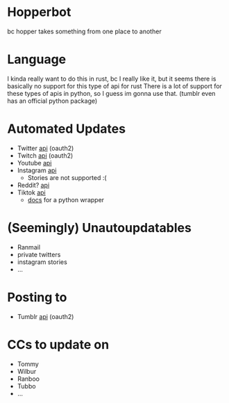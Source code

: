 # Hopperbot
bc hopper takes something from one place to another 
# Language
I kinda really want to do this in rust, bc I really like it, but it seems there is basically no support for this type of api for rust
There is a lot of support for these types of apis in python, so I guess im gonna use that. (tumblr even has an official python package)

# Automated Updates
- Twitter [api](https://developer.twitter.com/en/docs) (oauth2)
- Twitch [api](https://dev.twitch.tv/docs/api/) (oauth2)
- Youtube [api](https://developers.google.com/youtube/v3)
- Instagram [api](https://developers.facebook.com/docs/instagram-basic-display-api)
  - Stories are not supported :(
- Reddit? [api](https://www.reddit.com/dev/api/)
- Tiktok [api](https://developers.tiktok.com/doc/getting-started-ios-quickstart-objective-c/)
  - [docs](https://dteather.com/TikTok-Api/docs/TikTokApi.html) for a python wrapper

# (Seemingly) Unautoupdatables
- Ranmail
- private twitters
- instagram stories
- ...

# Posting to
- Tumblr [api](https://www.tumblr.com/oauth/apps) (oauth2)

# CCs to update on
- Tommy
- Wilbur
- Ranboo
- Tubbo
- ...